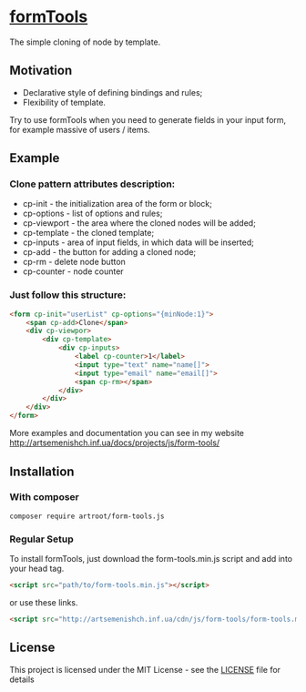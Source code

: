 # [formTools](http://artsemenishch.inf.ua/docs/projects/js/form-tools)

The simple cloning of node by template.

## Motivation

* Declarative style of defining bindings and rules;
* Flexibility of template.

Try to use formTools when you need to generate fields in your input form, for example massive of users / items.


## Example

### Clone pattern attributes description: 

- cp-init - the initialization area of the form or block;
- cp-options - list of options and rules;
- cp-viewport - the area where the cloned nodes will be added;
- cp-template - the cloned template;
- cp-inputs - area of input fields, in which data will be inserted;
- cp-add - the button for adding a cloned node;
- cp-rm - delete node button
- cp-counter - node counter


### Just follow this structure:

```html
<form cp-init="userList" cp-options="{minNode:1}">
	<span cp-add>Clone</span>
	<div cp-viewpor>
		<div cp-template>
			<div cp-inputs>
	  			<label cp-counter>1</label>
	    		<input type="text" name="name[]">
	    		<input type="email" name="email[]">
	    		<span cp-rm></span>
			</div>
		</div>
	</div>
</form>
```

More examples and documentation you can see in my website http://artsemenishch.inf.ua/docs/projects/js/form-tools/


## Installation

### With composer 

`composer require artroot/form-tools.js`

### Regular Setup
To install formTools, just download the form-tools.min.js script and add into your head tag.

```html
<script src="path/to/form-tools.min.js"></script>
```

or use these links.

```html
<script src="http://artsemenishch.inf.ua/cdn/js/form-tools/form-tools.min.js"></script>
```


## License

This project is licensed under the MIT License - see the [LICENSE](LICENSE) file for details
